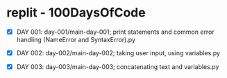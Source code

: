 # replit - 100DaysOfCode
- [x] DAY 001: day-001/main-day-001; print statements and common error handling (NameError and SyntaxError).py

- [x] DAY 002: day-002/main-day-002; taking user input, using variables.py

- [x] DAY 003: day-003/main-day-003; concatenating text and variables.py


